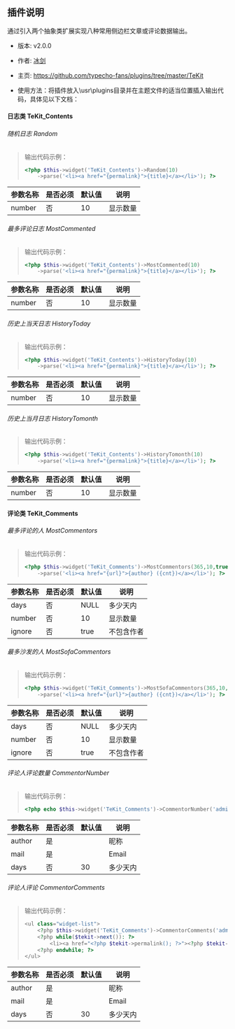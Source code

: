 ## 插件说明 ##

通过引入两个抽象类扩展实现八种常用侧边栏文章或评论数据输出。

 - 版本: v2.0.0
 - 作者: [冰剑](https://github.com/binjoo)
 - 主页: <https://github.com/typecho-fans/plugins/tree/master/TeKit>

- 使用方法：将插件放入\usr\plugins目录并在主题文件的适当位置插入输出代码，具体见以下文档：

#### 日志类 TeKit_Contents

###### 随机日志 Random

> 输出代码示例：
> ```php
> <?php $this->widget('TeKit_Contents')->Random(10)
>     ->parse('<li><a href="{permalink}">{title}</a></li>'); ?>
> ```

|参数名称|是否必须|默认值|说明|
|---|---|---|---|
|number|否|10|显示数量|

###### 最多评论日志 MostCommented

> 输出代码示例：
> ```php
> <?php $this->widget('TeKit_Contents')->MostCommented(10)
>     ->parse('<li><a href="{permalink}">{title}</a></li>'); ?>
> ```

|参数名称|是否必须|默认值|说明|
|---|---|---|---|
|number|否|10|显示数量|

###### 历史上当天日志 HistoryToday

> 输出代码示例：
> ```php
> <?php $this->widget('TeKit_Contents')->HistoryToday(10)
>     ->parse('<li><a href="{permalink}">{title}</a></li>'); ?>
> ```

|参数名称|是否必须|默认值|说明|
|---|---|---|---|
|number|否|10|显示数量|

###### 历史上当月日志 HistoryTomonth

> 输出代码示例：
> ```php
> <?php $this->widget('TeKit_Contents')->HistoryTomonth(10)
>     ->parse('<li><a href="{permalink}">{title}</a></li>'); ?>
> ```

|参数名称|是否必须|默认值|说明|
|---|---|---|---|
|number|否|10|显示数量|

#### 评论类 TeKit_Comments
###### 最多评论的人 MostCommentors

> 输出代码示例：
> ```php
> <?php $this->widget('TeKit_Comments')->MostCommentors(365,10,true)
>     ->parse('<li><a href="{url}">{author} ({cnt})</a></li>'); ?>
> ```

|参数名称|是否必须|默认值|说明|
|---|---|---|---|
|days|否|NULL|多少天内|
|number|否|10|显示数量|
|ignore|否|true|不包含作者|

###### 最多沙发的人 MostSofaCommentors

> 输出代码示例：
> ```php
> <?php $this->widget('TeKit_Comments')->MostSofaCommentors(365,10,true)
>     ->parse('<li><a href="{url}">{author} ({cnt})</a></li>'); ?>
> ```

|参数名称|是否必须|默认值|说明|
|---|---|---|---|
|days|否|NULL|多少天内|
|number|否|10|显示数量|
|ignore|否|true|不包含作者|

###### 评论人评论数量 CommentorNumber

> 输出代码示例：
> ```php
> <?php echo $this->widget('TeKit_Comments')->CommentorNumber('admin','test@test.com',365); ?>
> ```

|参数名称|是否必须|默认值|说明|
|---|---|---|---|
|author|是||昵称|
|mail|是||Email|
|days|否|30|多少天内|

###### 评论人评论 CommentorComments

> 输出代码示例：
> ```php
> <ul class="widget-list">
>     <?php $this->widget('TeKit_Comments')->CommentorComments('admin','test@test.com',365)->to($tekit); ?>
>     <?php while($tekit->next()): ?>
>         <li><a href="<?php $tekit->permalink(); ?>"><?php $tekit->author(); ?></a>: <?php $tekit->excerpt(35, '...'); ?></li>
>     <?php endwhile; ?>
> </ul>
> ```

|参数名称|是否必须|默认值|说明|
|---|---|---|---|
|author|是||昵称|
|mail|是||Email|
|days|否|30|多少天内|
